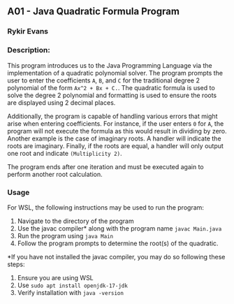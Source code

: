 ## A01 - Java Quadratic Formula Program
### Rykir Evans
### Description:

This program introduces us to the Java Programming Language via the implementation of a quadratic polynomial solver. The program prompts the user to enter the coefficients `A`, `B`, and `C` for the traditional degree 2 polynomial of the form `Ax^2 + Bx + C.`. The quadratic formula is used to solve the degree 2 polynomial and formatting is used to ensure the roots are displayed using 2 decimal places.

Additionally, the program is capable of handling various errors that might arise when entering coefficients. For instance, if the user enters `0` for `A`, the program will not execute the formula as this would result in dividing by zero. Another example is the case of imaginary roots. A handler will indicate the roots are imaginary. Finally, if the roots are equal, a handler will only output one root and indicate `(Multiplicity 2)`.

The program ends after one iteration and must be executed again to perform another root calculation.

### Usage
For WSL, the following instructions may be used to run the program:
1. Navigate to the directory of the program
2. Use the javac compiler* along with the program name `javac Main.java`
3. Run the program using `java Main`
4. Follow the program prompts to determine the root(s) of the quadratic.

*If you have not installed the javac compiler, you may do so following these steps:
1. Ensure you are using WSL
2. Use `sudo apt install openjdk-17-jdk`
3. Verify installation with `java -version`